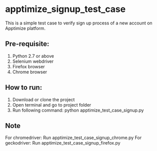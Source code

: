 # apptimize_signup_test_case
This is a simple test case to verify sign up process of a new account on
Apptimize platform.
## Pre-requisite:
1. Python 2.7 or above
2. Selenium webdriver
3. Firefox browser
4. Chrome browser
## How to run:
1. Download or clone the project
2. Open terminal and go to project folder
3. Run following command:
   python apptimize_test_case_signup.py
## Note
For chromedriver: Run apptimize_test_case_signup_chrome.py
For geckodriver: Run apptimize_test_case_signup_firefox.py
